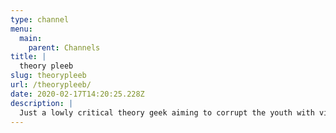 ```yaml
---
type: channel
menu:
  main:
    parent: Channels
title: |
  theory pleeb
slug: theorypleeb
url: /theorypleeb/
date: 2020-02-17T14:20:25.228Z
description: |
  Just a lowly critical theory geek aiming to corrupt the youth with videos. These videos will supply you with some of the critical resources for understanding and deconstructing ideology and the systems of oppression it upholds.
---
```

